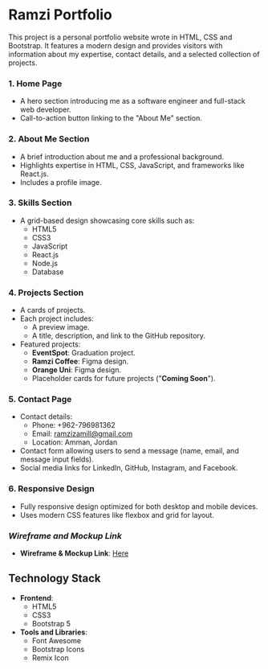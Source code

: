 # Ramzi Portfolio

This project is a personal portfolio website wrote in HTML, CSS and Bootstrap. It features a modern design and provides visitors with information about my expertise, contact details, and a selected collection of projects.

### 1. Home Page

- A hero section introducing me as a software engineer and full-stack web developer.
- Call-to-action button linking to the "About Me" section.

### 2. About Me Section

- A brief introduction about me and a professional background.
- Highlights expertise in HTML, CSS, JavaScript, and frameworks like React.js.
- Includes a profile image.

### 3. Skills Section

- A grid-based design showcasing core skills such as:
  - HTML5
  - CSS3
  - JavaScript
  - React.js
  - Node.js
  - Database

### 4. Projects Section

- A cards of projects.
- Each project includes:
  - A preview image.
  - A title, description, and link to the GitHub repository.
- Featured projects:
  - **EventSpot**: Graduation project.
  - **Ramzi Coffee**: Figma design.
  - **Orange Uni**: Figma design.
  - Placeholder cards for future projects ("**Coming Soon**").

### 5. Contact Page

- Contact details:
  - Phone: +962-796981362
  - Email: ramzizamill@gmail.com
  - Location: Amman, Jordan
- Contact form allowing users to send a message (name, email, and message input fields).
- Social media links for LinkedIn, GitHub, Instagram, and Facebook.

### 6. Responsive Design

- Fully responsive design optimized for both desktop and mobile devices.
- Uses modern CSS features like flexbox and grid for layout.

### *Wireframe and Mockup Link*

- **Wireframe & Mockup Link**: [Here](https://www.figma.com/design/Sbjc12MzOOlgQkpGnhDxpy/Untitled?node-id=0-1&t=ryqjcxyEovFQAHvG-1)

## Technology Stack

- **Frontend**:
  - HTML5
  - CSS3
  - Bootstrap 5
- **Tools and Libraries**:
  - Font Awesome
  - Bootstrap Icons
  - Remix Icon


